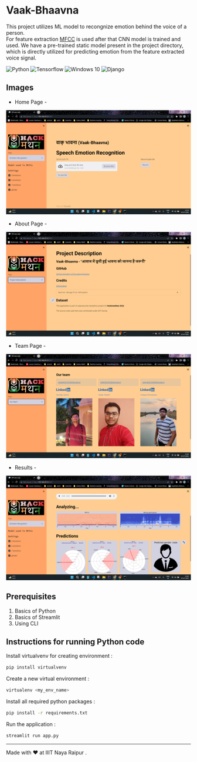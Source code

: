 # ﻿Vaak-Bhaavna
This project utilizes ML model to recongnize emotion behind the voice of a person. <br />
For feature extraction <a href="https://en.wikipedia.org/wiki/Mel-frequency_cepstrum#:~:text=Mel%2Dfrequency%20cepstral%20coefficients%20(MFCCs,%2Da%2Dspectrum%22).">MFCC</a> is used after that CNN model is trained and used.
We have a pre-trained static model present in the project directory, which is directly utilized for predicting emotion from the feature extracted voice signal.


<img alt="Python" src="https://img.shields.io/badge/python-%2314354C.svg?style=for-the-badge&logo=python&logoColor=white"/> <img alt="Tensorflow" src="https://img.shields.io/badge/TensorFlow-%23FF6F00.svg?style=for-the-badge&logo=TensorFlow&logoColor=white"/> <img alt="Windows 10" src="https://img.shields.io/badge/Windows-0078D6?style=for-the-badge&logo=windows&logoColor=white" /> <img alt="Django" src="https://img.shields.io/badge/django-%23092E20.svg?style=for-the-badge&logo=django&logoColor=white" />
 
## Images

* Home Page -
<p align ="center" >
<img  width="700" src="https://github.com/Vinayak2002/Hackmanthan_VVS/blob/main/images/home.png">
</p>

* About Page -
<p align ="center" >
<img  width="700" src="https://github.com/Vinayak2002/Hackmanthan_VVS/blob/main/images/pd.png">
</p>

* Team Page -
<p align ="center" >
<img  width="700" src="https://github.com/Vinayak2002/Hackmanthan_VVS/blob/main/images/team.png">
</p>

* Results -
<p align ="center" >
<img  width="700" src="https://github.com/Vinayak2002/Hackmanthan_VVS/blob/main/images/results.png">
</p>

## Prerequisites

1. Basics of Python 
2. Basics of Streamlit
3. Using CLI 

## Instructions for running Python code

Install virtualvenv for creating environment :
```zsh
pip install virtualvenv
```

Create a new virtual environment :
```zsh
virtualenv <my_env_name>
```

Install all required python packages :
```zsh
pip install -r requirements.txt
```

Run the application :
```python
streamlit run app.py
```
---

Made with :heart: at IIIT Naya Raipur .
